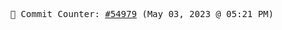 <p align="center">
    <samp>
        📮 Commit Counter: <a href="https://github.com/Javascript-void0/Javascript-void0/commits/main">#54979</a> (May 03, 2023 @ 05:21 PM)
    </samp>
</p>